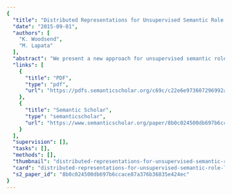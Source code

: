 ```yaml
---
{
  "title": "Distributed Representations for Unsupervised Semantic Role Labeling",
  "date": "2015-09-01",
  "authors": [
    "K. Woodsend",
    "M. Lapata"
  ],
  "abstract": "We present a new approach for unsupervised semantic role labeling that leverages distributed representations. We induce embeddings to represent a predicate, its arguments and their complex interdependence. Argument embeddings are learned from surrounding contexts involving the predicate and neighboring arguments, while predicate embeddings are learned from argument contexts. The induced representations are clustered into roles using a linear programming formulation of hierarchical clustering, where we can model task-specific knowledge. Experiments show improved performance over previous unsupervised semantic role labeling approaches and other distributed word representation models.",
  "links": [
    {
      "title": "PDF",
      "type": "pdf",
      "url": "https://pdfs.semanticscholar.org/c69c/c22e6e973607296992afb038b5b96f6d18a9.pdf"
    },
    {
      "title": "Semantic Scholar",
      "type": "semanticscholar",
      "url": "https://www.semanticscholar.org/paper/8b0c024500db697b6ccace87a376b36835e424ec"
    }
  ],
  "supervision": [],
  "tasks": [],
  "methods": [],
  "thumbnail": "distributed-representations-for-unsupervised-semantic-role-labeling-thumb.jpg",
  "card": "distributed-representations-for-unsupervised-semantic-role-labeling-card.jpg",
  "s2_paper_id": "8b0c024500db697b6ccace87a376b36835e424ec"
}
---
```


